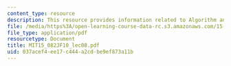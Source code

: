 ```yaml
---
content_type: resource
description: This resource provides information related to Algorithm analysis.
file: /media/https%3A/open-learning-course-data-rc.s3.amazonaws.com/15-082j-network-optimization-fall-2010/037acef4ee17c444a2cdbe9ef873a11b_MIT15_082JF10_lec08.pdf
file_type: application/pdf
resourcetype: Document
title: MIT15_082JF10_lec08.pdf
uid: 037acef4-ee17-c444-a2cd-be9ef873a11b
---
```

